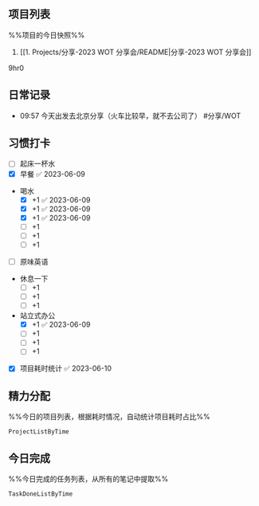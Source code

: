 ## 项目列表
%%项目的今日快照%%
1. [[1. Projects/分享-2023 WOT 分享会/README|分享-2023 WOT 分享会]]

9hr0

## 日常记录
- 09:57 今天出发去北京分享（火车比较早，就不去公司了） #分享/WOT

## 习惯打卡
- [ ] 起床一杯水
- [x] 早餐 ✅ 2023-06-09
- 喝水
	- [x] +1 ✅ 2023-06-09
	- [x] +1 ✅ 2023-06-09
	- [x] +1 ✅ 2023-06-09
	- [ ] +1
	- [ ] +1
	- [ ] +1
- [ ] 原味英语
- 休息一下
	- [ ] +1
	- [ ] +1
	- [ ] +1
- 站立式办公
	- [x] +1 ✅ 2023-06-09
	- [ ] +1
	- [ ] +1
	- [ ] +1
- [x] 项目耗时统计 ✅ 2023-06-10

## 精力分配
%%今日的项目列表，根据耗时情况，自动统计项目耗时占比%%
```PeriodicPARA
ProjectListByTime
```

## 今日完成
%%今日完成的任务列表，从所有的笔记中提取%%
```PeriodicPARA
TaskDoneListByTime
```
